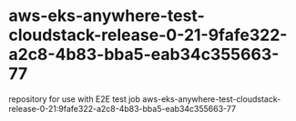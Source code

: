 # aws-eks-anywhere-test-cloudstack-release-0-21-9fafe322-a2c8-4b83-bba5-eab34c355663-77
repository for use with E2E test job aws-eks-anywhere-test-cloudstack-release-0-21:9fafe322-a2c8-4b83-bba5-eab34c355663-77
